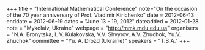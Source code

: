 +++
title = "International Mathematical Conference"
note="On the occasion of the 70 year anniversary of Prof. Vladimir Kirichenko"
date = 2012-06-13
enddate = 2012-06-19
dates = "June 13 - 19, 2012"
dateadded = 2012-01-28
note = "Mykolaiv, Ukraine"
webpage = "http://mmk.mdu.edu.ua"
organisers = "N.A. Bronytska, I. V. Kulakovska, V.V. Shvyrov, A.V. Zhuchok, Yu.V. Zhuchok"
committee = "Yu. A. Drozd (Ukraine)"
speakers = "T.B.A."
+++

